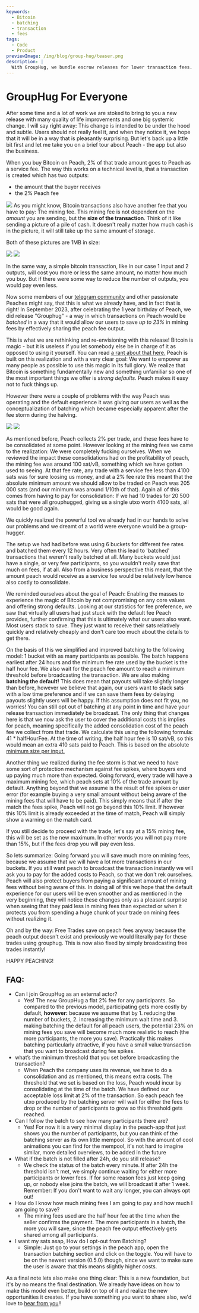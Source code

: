```yaml
---
keywords:
  - Bitcoin
  - batching
  - transaction
  - fees
tags:
  - Code
  - Product
previewImage: /img/blog/group-hug/teaser.png
description: |
  With GroupHug, we bundle escrow releases for lower transaction fees. Opt in, wait a tad, save more. You're in control, switch anytime.
---
```


# GroupHug For Everyone

After some time and a lot of work we are stoked to bring to you a new release with many quality of life improvements and one big systemic change.
I will say right away: This change is intended to be under the hood and subtle. Users should not really feel it, and when they notice it, we hope that it will be in a way that is pleasantly surprising. But let's back up a little bit first and let me take you on a brief tour about Peach - the app but also the business.

When you buy Bitcoin on Peach, 2% of that trade amount goes to Peach as a service fee. The way this works on a technical level is, that a transaction is created which has two outputs:

- the amount that the buyer receives
- the 2% Peach fee

![](/img/blog/new-grouphug-mechanism/one-input-two-outputs.png)
As you might know, Bitcoin transactions also have another fee that you have to pay: The mining fee.
This mining fee is not dependent on the _amount_ you are sending, but the **size of the transaction**. Think of it like sending a picture of a pile of cash. It doesn't really matter how much cash is in the picture, it will still take up the same amount of storage.

Both of these pictures are 1MB in size:

![](/img/blog/new-grouphug-mechanism/one-mb-dollar.jpg)
![](/img/blog/new-grouphug-mechanism/one-mb-million-dollars.jpg)

In the same way, a simple bitcoin transaction, like in our case 1 input and 2 outputs, will cost you more or less the same amount, no matter how much you buy. But if there were some way to reduce the number of outputs, you would pay even less.

Now some members of our [telegram community](https://t.me/peachtopeach) and other passionate Peaches might say, that this is what we already have, and in fact that is right!
In September 2023, after celebrating the 1 year birthday of Peach, we did release "Grouphug" - a way in which transactions on Peach would be _batched_ in a way that it would allow our users to save _up to 23%_ in mining fees by effectively sharing the peach fee output.

This is what we are rethinking and re-envisioning with this release!
Bitcoin is magic - but it is useless if you let somebody else be in charge of it as opposed to using it yourself. You can read [a rant about that here.](https://peachbitcoin.com/blog/if-bitcoin-goes-to-1-million/)
Peach is built on this realization and with a very clear goal: We want to empower as many people as possible to use this magic in its full glory. We realize that Bitcoin is something fundamentally new and something unfamiliar so one of the most important things we offer is _strong defaults_. Peach makes it easy not to fuck things up.

However there were a couple of problems with the way Peach was operating and the default experience it was giving our users as well as the conceptualization of batching which became especially apparent after the fee storm during the halving.

![](/img/blog/new-grouphug-mechanism/halving-fee-storm.svg)
![](/img/blog/new-grouphug-mechanism/high-fees-meme.jpeg)

As mentioned before, Peach collects 2% per trade, and these fees have to be consolidated at some point. However looking at the mining fees we came to the realization: We were completely fucking ourselves. When we reviewed the impact these consolidations had on the profitability of peach, the mining fee was around 100 sat/vB, something which we have gotten used to seeing.
At that fee rate, any trade with a service fee less than 4100 sats was for sure loosing us money, and at a 2% fee rate this meant that the absolute minimum amount we should allow to be traded on Peach was 205 000 sats (and our minimum was around 1/10th of that).
Again all of this comes from having to pay for consolidation: If we had 10 trades for 20 500 sats that were all grouphugged, giving us a single utxo worth 4100 sats, all would be good again.

We quickly realized the powerful tool we already had in our hands to solve our problems and we dreamt of a world were everyone would be a group-hugger.

The setup we had had before was using 6 buckets for different fee rates and batched them every 12 hours. Very often this lead to 'batched' transactions that weren't really batched at all. Many buckets would just have a single, or very few participants, so you wouldn't really save that much on fees, if at all. Also from a business perspective this meant, that the amount peach would receive as a service fee would be relatively low hence also costly to consolidate.

We reminded ourselves about the goal of Peach: Enabling the masses to experience the magic of Bitcoin by not compromising on any core values and offering strong defaults.
Looking at our statistics for fee preference, we saw that virtually all users had just stuck with the default fee Peach provides, further confirming that this is ultimately what our users also want. Most users stack to save. They just want to receive their sats relatively quickly and relatively cheaply and don't care too much about the details to get there.

On the basis of this we simplified and improved batching to the following model:
1 bucket with as many participants as possible. The batch happens earliest after 24 hours and the minimum fee rate used by the bucket is the half hour fee. We also wait for the peach fee amount to reach a minimum threshold before broadcasting the transaction.
We are also making **batching the default!**
This does mean that payouts will take slightly longer than before, however we believe that again, our users want to stack sats with a low time preference and if we can save them fees by delaying payouts slightly users will be happy.
If this assumption does not fit you, no worries! You can still opt out of batching at any point in time and have your release transaction immediately be broadcast. The only thing that changes here is that we now ask the user to cover the additional costs this implies for peach, meaning specifically the added consolidation cost of the peach fee we collect from that trade. We calculate this using the following formula: 41 \* halfHourFee. At the time of writing, the half hour fee is 10 sat/vB, so this would mean an extra 410 sats paid to Peach.
This is based on the absolute [minimum size per input.](https://en.bitcoin.it/wiki/Techniques_to_reduce_transaction_fees#Consolidation)

Another thing we realized during the fee storm is that we need to have some sort of protection mechanism against fee spikes, where buyers end up paying much more than expected.
Going forward, every trade will have a maximum mining fee, which peach sets at 10% of the trade amount by default. Anything beyond that we assume is the result of fee spikes or user error (for example buying a very small amount without being aware of the mining fees that will have to be paid).
This simply means that if after the match the fees spike, Peach will not go beyond this 10% limit.
If however this 10% limit is already exceeded at the time of match, Peach will simply show a warning on the match card.

If you still decide to proceed with the trade, let's say at a 15% mining fee, this will be set as the new maximum. In other words you will not pay more than 15%, but if the fees drop you will pay even less.

So lets summarize:
Going forward you will save much more on mining fees, because we assume that we will have a lot more transactions in our buckets. If you still want peach to broadcast the transaction instantly we will ask you to pay for the added costs to Peach, so that we don't rek ourselves. Peach will also protect buyers from paying a significant amount of mining fees without being aware of this.
In doing all of this we hope that the default experience for our users will be even smoother and as mentioned in the very beginning, they will notice these changes only as a pleasant surprise when seeing that they paid less in mining fees than expected or when it protects you from spending a huge chunk of your trade on mining fees without realizing it.

Oh and by the way:
Free Trades save on peach fees anyway because the peach output doesn't exist and previously we would literally pay for these trades using grouphug. This is now also fixed by simply broadcasting free trades instantly!

HAPPY PEACHING!

## FAQ:

- Can I join GroupHug as an external actor?
  - Yes! The new GroupHug a flat 2% fee for any participants. So compared to the previous model, participating gets more costly by default, **however:** because we assume that by 1. reducing the number of buckets, 2. increasing the minimum wait time and 3. making batching the default for all peach users, the potential 23% on mining fees you save will become much more realistic to reach (the more participants, the more you save).
    Practically this makes batching particularly attractive, if you have a small value transaction that you want to broadcast during fee spikes.
- what’s the minimum threshold that you set before broadcasting the transaction?
  - When Peach the company uses its revenue, we have to do a consolidation and as mentioned, this means extra costs. The threshold that we set is based on the loss, Peach would incur by consolidating at the time of the batch. We have defined our acceptable loss limit at 2% of the transaction.
    So each peach fee utxo produced by the batching server will wait for either the fees to drop or the number of participants to grow so this threshold gets reached.
- Can I follow the batch to see how many participants there are?
  - Yes! For now it is a very minimal display in the peach-app that just shows you the number of participants, but you can think of the batching server as its own little mempool. So with the amount of cool animations you can find for the mempool, it's not hard to imagine similar, more detailed overviews, to be added in the future
- What if the batch is not filled after 24h, do you still release?
  - We check the status of the batch every minute. If after 24h the threshold isn't met, we simply continue waiting for either more participants or lower fees. If for some reason fees just keep going up, or nobody else joins the batch, we will broadcast it after 1 week.
    Remember: If you don't want to wait any longer, you can always opt out!
- How do I know how much mining fees I am going to pay and how much I am going to save?
  - The mining fees used are the half hour fee at the time when the seller confirms the payment. The more participants in a batch, the more you will save, since the peach fee output effectively gets shared among all participants.
- I want my sats asap, How do I opt-out from Batching?
  - Simple: Just go to your settings in the peach app, open the transaction batching section and click on the toggle. You will have to be on the newest version (0.5.0) though, since we want to make sure the user is aware that this means slightly higher costs.

As a final note lets also make one thing clear: This is a new foundation, but it's by no means the final destination. We already have ideas on how to make this model even better, build on top of it and realize the new opportunities it creates.
If you have something you want to share also, we'd love to [hear from you](https://t.me/peachtopeach)!!
